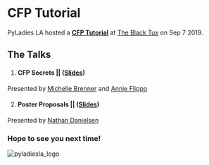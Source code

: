 # CFP Tutorial
PyLadies LA hosted a **[CFP Tutorial](https://www.meetup.com/Pyladies-LA/events/263662287/)** at [The Black Tux](https://theblacktux.com/about/careers) on Sep 7 2019.


## The Talks

1. #### CFP Secrets || (**[Slides](https://michellelynneb-presentations.s3-us-west-1.amazonaws.com/cfp_tell_all/cfp_tell_all_deck_michellelynneb.pdf)**)

Presented by [Michelle Brenner](http://www.michellebrenner.com/) and [Annie Flippo](https://www.linkedin.com/in/acflippo/)


2. #### Poster Proposals ||  (**[Slides](https://docs.google.com/presentation/d/1nD-jMEQKE4e1Bph5kV99sznurf0-59-Ngk5UpW0gEBc/edit?usp=sharing)**)

Presented by [Nathan Danielsen](https://www.linkedin.com/in/nathandanielsen/)


### Hope to see you next time!

![pyladiesla_logo](https://user-images.githubusercontent.com/32135867/48275251-ea2d4f80-e3f9-11e8-8383-59840c6727c9.jpeg)
